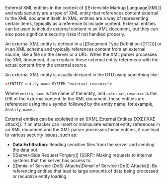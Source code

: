 External XML entities in the context of [[Extensible Markup Language|XML]] and web security are a type of XML entity that references content external to the XML document itself. In XML, entities are a way of representing certain items, typically as a reference to include content. External entities can be used to include external content in an XML document, but they can also pose significant security risks if not handled properly.

An external XML entity is defined in a [[Document Type Definition (DTD)]] or in an XML schema and typically references content from an external source, like a file on the server or a URL. When the XML parser processes the XML document, it can replace these external entity references with the actual content from the external source.

An external XML entity is usually declared in the DTD using something like:

```xml
<!ENTITY entity_name SYSTEM "external_resource">
```

Where `entity_name` is the name of the entity, and `external_resource` is the URI of the external content. In the XML document, these entities are referenced using the `&` symbol followed by the entity name; for example, `&entity_name;`.

External entities can be exploited in an [[XML External Entities (XXE)|XXE attack]]. If an attacker can insert or manipulate external entity references in an XML document and the XML parser processes these entities, it can lead to various security issues, such as:

- **Data Exfiltration**: Reading sensitive files from the server and sending the data out.
- [[Server-Side Request Forgery]] (SSRF): Making requests to internal systems that the server has access to.
- [[Denial of Service (DoS) Attacks|Denail of Service (DoS) Attacks]]: By referencing entities that lead to large amounts of data being processed or recursive entity loading.
